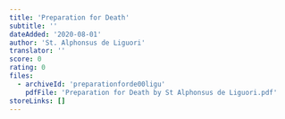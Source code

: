 ```yaml
---
title: 'Preparation for Death'
subtitle: ''
dateAdded: '2020-08-01'
author: 'St. Alphonsus de Liguori'
translator: ''
score: 0
rating: 0
files:
  - archiveId: 'preparationforde00ligu'
    pdfFile: 'Preparation for Death by St Alphonsus de Liguori.pdf'
storeLinks: []
---
```


